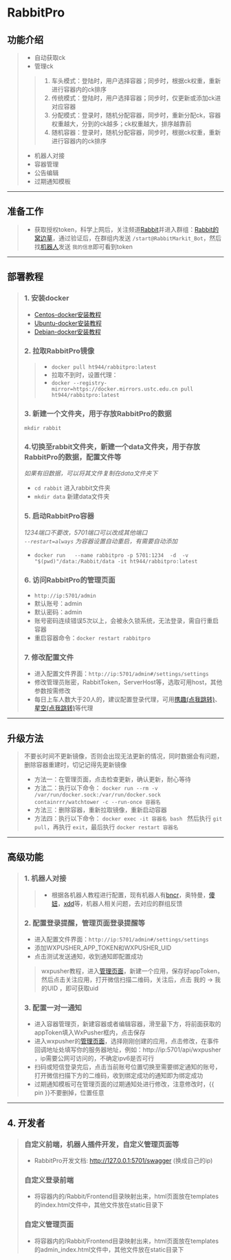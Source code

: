 # **RabbitPro**

## 功能介绍
> * 自动获取ck
> * 管理ck
> > 1. 车头模式：登陆时，用户选择容器；同步时，根据ck权重，重新进行容器内的ck排序  
> > 2. 传统模式：登陆时，用户选择容器；同步时，仅更新或添加ck进对应容器  
> > 3. 分配模式：登录时，随机分配容器，同步时，重新分配ck，容器权重越大，分到的ck越多；ck权重越大，排序越靠前  
> > 4. 随机容器：登录时，随机分配容器，同步时，根据ck权重，重新进行容器内的ck排序
> * 机器人对接
> * 容器管理
> * 公告编辑
> * 过期通知模板
***
## 准备工作
>- 获取授权token，科学上网后，关注频道[Rabbit](https://t.me/Rabbit_one)并进入群组：[Rabbit的窝边草](https://t.me/RabbitOneA)，通过验证后，在群组内发送 `/start@RabbitMarkit_Bot`，然后找[机器人](https://t.me/RabbitMarkit_Bot)发送 `我的信息`即可看到token 
***
## 部署教程
> ### 1. 安装docker
> * [Centos-docker安装教程](https://www.runoob.com/docker/centos-docker-install.html)
> * [Ubuntu-docker安装教程](https://www.runoob.com/docker/ubuntu-docker-install.html)
> * [Debian-docker安装教程](https://www.runoob.com/docker/debian-docker-install.html)
> ### 2. 拉取RabbitPro镜像
> > - ```docker pull ht944/rabbitpro:latest```  
> > - 拉取不到时，设置代理：  
> > - ```docker --registry-mirror=https://docker.mirrors.ustc.edu.cn pull ht944/rabbitpro:latest```
> ### 3. 新建一个文件夹，用于存放RabbitPro的数据
> ```mkdir rabbit```
> ### 4.切换至rabbit文件夹，新建一个data文件夹，用于存放RabbitPro的数据，配置文件等
> *如果有旧数据，可以将其文件复制在data文件夹下*
> - ```cd rabbit``` 进入rabbit文件夹 
> - ```mkdir data``` 新建data文件夹
> ### 5. 启动RabbitPro容器
> *1234端口不要改，5701端口可以改成其他端口*  
> *`--restart=always` 为容器设置自动重启，有需要自动添加*  
> - ```docker run   --name rabbitpro -p 5701:1234  -d  -v  "$(pwd)"/data:/Rabbit/data -it ht944/rabbitpro:latest```
> ### 6. 访问RabbitPro的管理页面
> - ```http://ip:5701/admin```  
> - 默认账号：admin
> - 默认密码：admin
> - 账号密码连续错误5次以上，会被永久锁系统，无法登录，需自行重启容器
> - 重启容器命令：```docker restart rabbitpro```
> ### 7. 修改配置文件
> - 进入配置文件界面：```http://ip:5701/admin#/settings/settings```
> - 修改管理员账密，RabbitToken，ServerHost等，选取可用host，其他参数按需修改
> - 每日上车人数大于20人的，建议配置登录代理，可用[携趣(点我跳转)](https://www.xiequ.cn/index.html?fddd8aac)、[星空(点我跳转)](http://www.xkdaili.com/?ic=4q4d4q5a)等代理
***
## 升级方法
> 不要长时间不更新镜像，否则会出现无法更新的情况，同时数据会有问题，删除容器重建时，切记记得先更新镜像
> - 方法一：在管理页面，点击检查更新，确认更新，耐心等待
> - 方法二：执行以下命令： `docker run --rm -v /var/run/docker.sock:/var/run/docker.sock containrrr/watchtower -c --run-once 容器名`
> - 方法三：删除容器，重新拉取镜像，重新启动容器
> - 方法四：执行以下命令： `docker exec -it 容器名 bash ` 然后执行 `git pull`，再执行 `exit`，最后执行 `docker restart 容器名`
***
## 高级功能
> ### 1. 机器人对接
> > - 根据各机器人教程进行配置，现有机器人有[bncr](https://t.me/red_Lights_Districts)，奥特曼，[傻妞](https://t.me/trialerr)，[xdd](https://t.me/+TG1EzQIDkDxmMzY9)等，机器人相关问题，去对应的群组反馈  
> ### 2. 配置登录提醒，管理页面登录提醒等  
> - 进入配置文件界面：```http://ip:5701/admin#/settings/settings```
> - 添加WXPUSHER_APP_TOKEN和WXPUSHER_UID
> - 点击测试发送通知，收到通知即配置成功
> > wxpusher教程，进入[管理页面](https://wxpusher.zjiecode.com/admin/main/app/appInfo)，新建一个应用，保存好appToken，然后点击关注应用，打开微信扫描二维码，关注后，点击 我的 -> 我的UID ，即可获取uid
> ### 3. 配置一对一通知
> - 进入容器管理页，新建容器或者编辑容器，滑至最下方，将前面获取的appToken填入WxPusher框内，点击保存
> - 进入wxpusher的[管理页面](https://wxpusher.zjiecode.com/admin/main/app/appInfo)，选择刚刚创建的应用，点击修改，在事件回调地址处填写你的服务器地址，例如：http://ip:5701/api/wxpusher ，ip需要公网可访问的，不确定ipv6是否可行
> - 扫码或短信登录完后，点击当前账号位置切换至需要绑定通知的账号，打开微信扫描下方的二维码，收到绑定成功的通知即为绑定成功
> - 过期通知模板可在管理页面的过期通知处进行修改，注意修改时，{{ pin }}不要删掉，位置任意
***
## 4. 开发者
> ### 自定义前端，机器人插件开发，自定义管理页面等
> - RabbitPro开发文档: http://127.0.0.1:5701/swagger (换成自己的ip)
> ### 自定义登录前端
> - 将容器内的/Rabbit/Frontend目录映射出来，html页面放在templates的index.html文件中，其他文件放在static目录下
> ### 自定义管理页面
> - 将容器内的/Rabbit/Frontend目录映射出来，html页面放在templates的admin_index.html文件中，其他文件放在static目录下

